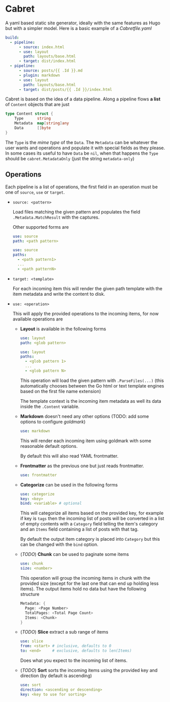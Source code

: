 # Cabret

A yaml based static site generator, ideally with the same features as Hugo but with a simpler model. Here is a basic example of a _Cabretfile.yaml_

```yaml
build:
  - pipeline:
      - source: index.html
      - use: layout
        path: layouts/base.html
      - target: dist/index.html
  - pipeline:
      - source: posts/{{ .Id }}.md
      - plugin: markdown
      - use: layout
        path: layouts/base.html
      - target: dist/posts/{{ .Id }}/index.html
```

Cabret is based on the idea of a data pipeline. Along a pipeline flows **a list** of `Content` objects that are just

```go
type Content struct {
    Type      string
    Metadata  map[string]any
    Data      []byte          
}
```

The `Type` is the _mime type_ of the `Data`. The `Metadata` can be whatever the user wants and operations and populate it with special fields as they please. In some cases its useful to have `Data` be `nil`, when that happens the `Type` should be `cabret.MetadataOnly` (just the string `metadata-only`)

## Operations

Each pipeline is a list of operations, the first field in an operation must be one of `source`, `use` or `target`.

- `source: <pattern>`

    Load files matching the given pattern and populates the field `.Metadata.MatchResult` with the captures.

    Other supported forms are

    ```yaml
    use: source
    path: <path pattern>
    ```

    ```yaml
    use: source
    paths: 
      - <path pattern1>
      ...
      - <path patternN>
    ```

- `target: <template>`

    For each incoming item this will render the given path template with the item metadata and write the content to disk.

- `use: <operation>`

    This will apply the provided operations to the incoming items, for now available operations are

    - **Layout** is available in the following forms

        ```yaml
        use: layout
        path: <glob pattern>
        ```

        ```yaml
        use: layout
        paths: 
          - <glob pattern 1>
          ...
          - <glob pattern N>
        ```

        This operation will load the given pattern with `.ParseFiles(...)` (this automatically chooses between the Go html or text template engines based on the first file name extension)

        The template context is the incoming item metadata as well its data inside the `.Content` variable.

    - **Markdown** doesn't need any other options (TODO: add some options to configure _goldmark_)

        ```yaml
        use: markdown
        ```

        This will render each incoming item using goldmark with some reasonable default options.

        By default this will also read YAML frontmatter.

    - **Frontmatter** as the previous one but just reads frontmatter.

        ```yaml
        use: frontmatter
        ```

    - **Categorize** can be used in the following forms

        ```yaml
        use: categorize
        key: <key>
        bind: <variable> # optional
        ```

        This will categorize all items based on the provided key, for example if key is `tags` then the incoming list of posts will be converted in a list of empty contents with a `Category` field telling the item's category and an `Items` field containing a list of posts with that tag.

        By default the output item category is placed into `Category` but this can be changed with the `bind` option.

    - (_TODO_) **Chunk** can be used to paginate some items

        ```yaml
        use: chunk
        size: <number>
        ```

        This operation will group the incoming items in chunk with the provided size (except for the last one that can end up holding less items). The output items hold no data but have the following structure

        ```go
        Metadata: {
          Page: <Page Number>
          TotalPages: <Total Page Count>
          Items: <Chunk>
        }
        ```

    - (_TODO_) **Slice** extract a sub range of items

        ```yaml
        use: slice
        from: <start> # inclusive, defaults to 0
        to: <end>     # exclusive, defaults to len(Items)
        ```

        Does what you expect to the incoming list of items.

    - (_TODO_) **Sort** sorts the incoming items using the provided key and direction (by default is ascending)

        ```yaml
        use: sort
        direction: <ascending or descending>
        key: <key to use for sorting>
        ```

